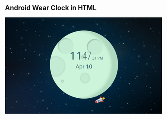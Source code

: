 ## Android Wear Clock in HTML

![Clock](https://raw.githubusercontent.com/naveen09/AndroidWearClock/master/screenshot.png)
